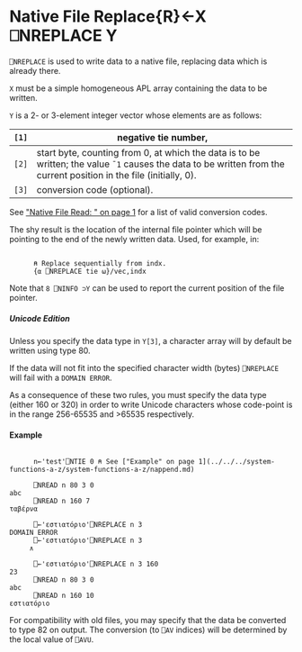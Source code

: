 




<h1 class="heading"><span class="name">Native File Replace</span><span class="command">{R}←X ⎕NREPLACE Y</span></h1>

`⎕NREPLACE` is used to write data to a native file, replacing data which is already there.


`X` must be a simple homogeneous APL array containing the data to be written.


`Y` is a 2- or 3-element integer vector whose elements are as follows:

| `[1]` | negative tie number, |
| --- | ---  |
| `[2]` | start byte, counting from 0, at which the data is to be written; the value `¯1` causes the data to be written from the current position in the file (initially, 0). |
| `[3]` | conversion code (optional). |



See ["Native File Read: " on page 1](../../../system-functions-a-z/system-functions-a-z/nread.md) for a list of valid conversion codes.


The shy result is the location of the internal file pointer which will be pointing to the end of the newly written data. Used, for example, in:
```apl

      ⍝ Replace sequentially from indx.
      {⍺ ⎕NREPLACE tie ⍵}/vec,indx 
```


Note that `8 ⎕NINFO ⊃Y`  can be used to report the current position of the file pointer.

##### Unicode Edition


Unless you specify the data type in `Y[3]`, a character array will by default be written using type 80.


If the data will not fit into the specified character width (bytes) `⎕NREPLACE` will fail with a `DOMAIN ERROR`.


As a consequence of these two rules, you must specify the data type (either 160 or 320) in order to write Unicode characters whose code-point is in the range 256-65535 and >65535 respectively.

#### Example
```apl

      n←'test'⎕NTIE 0 ⍝ See ["Example" on page 1](../../../system-functions-a-z/system-functions-a-z/nappend.md)

      ⎕NREAD n 80 3 0
abc
      ⎕NREAD n 160 7
ταβέρνα

      ⎕←'εστιατόριο'⎕NREPLACE n 3
DOMAIN ERROR
      ⎕←'εστιατόριο'⎕NREPLACE n 3
     ∧

      ⎕←'εστιατόριο'⎕NREPLACE n 3 160
23
      ⎕NREAD n 80 3 0
abc
      ⎕NREAD n 160 10
εστιατόριο
```


For compatibility with old files, you may specify that the data be converted to type 82 on output. The conversion (to `⎕AV` indices) will be determined by the local value of `⎕AVU`.


